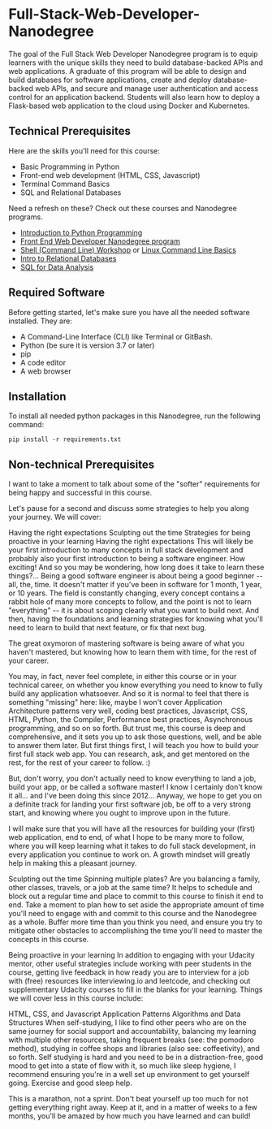 # Full-Stack-Web-Developer-Nanodegree

The goal of the Full Stack Web Developer Nanodegree program is to equip learners with the unique skills they need to build database-backed APIs and web applications. A graduate of this program will be able to design and build databases for software applications, create and deploy database-backed web APIs, and secure and manage user authentication and access control for an application backend. Students will also learn how to deploy a Flask-based web application to the cloud using Docker and Kubernetes.


## Technical Prerequisites
Here are the skills you'll need for this course:

- Basic Programming in Python
- Front-end web development (HTML, CSS, Javascript)
- Terminal Command Basics
- SQL and Relational Databases

Need a refresh on these? Check out these courses and Nanodegree programs.

- [Introduction to Python Programming](https://www.udacity.com/course/introduction-to-python--ud1110)
- [Front End Web Developer Nanodegree program](https://www.udacity.com/course/front-end-web-developer-nanodegree--nd001)
- [Shell (Command Line) Workshop](https://classroom.udacity.com/courses/ud206) or [Linux Command Line Basics](https://www.udacity.com/course/linux-command-line-basics--ud595)
- [Intro to Relational Databases](https://www.udacity.com/course/intro-to-relational-databases--ud197)
- [SQL for Data Analysis](https://www.udacity.com/course/sql-for-data-analysis--ud198)

## Required Software
Before getting started, let's make sure you have all the needed software installed. They are:

- A Command-Line Interface (CLI) like Terminal or GitBash.
- Python (be sure it is version 3.7 or later)
- pip
- A code editor
- A web browser



## Installation

To install all needed python packages in this Nanodegree, run the following command:
```
pip install -r requirements.txt
```



## Non-technical Prerequisites
I want to take a moment to talk about some of the "softer" requirements for being happy and successful in this course.

Let's pause for a second and discuss some strategies to help you along your journey. We will cover:

Having the right expectations
Sculpting out the time
Strategies for being proactive in your learning
Having the right expectations
This will likely be your first introduction to many concepts in full stack development and probably also your first introduction to being a software engineer. How exciting! And so you may be wondering, how long does it take to learn these things?... Being a good software engineer is about being a good beginner -- all, the, time. It doesn't matter if you've been in software for 1 month, 1 year, or 10 years. The field is constantly changing, every concept contains a rabbit hole of many more concepts to follow, and the point is not to learn "everything" -- it is about scoping clearly what you want to build next. And then, having the foundations and learning strategies for knowing what you'll need to learn to build that next feature, or fix that next bug.

The great oxymoron of mastering software is being aware of what you haven't mastered, but knowing how to learn them with time, for the rest of your career.

You may, in fact, never feel complete, in either this course or in your technical career, on whether you know everything you need to know to fully build any application whatsoever. And so it is normal to feel that there is something "missing" here: like, maybe I won't cover Application Architecture patterns very well, coding best practices, Javascript, CSS, HTML, Python, the Compiler, Performance best practices, Asynchronous programming, and so on so forth. But trust me, this course is deep and comprehensive, and it sets you up to ask those questions, well, and be able to answer them later. But first things first, I will teach you how to build your first full stack web app. You can research, ask, and get mentored on the rest, for the rest of your career to follow. :)

But, don't worry, you don't actually need to know everything to land a job, build your app, or be called a software master! I know I certainly don't know it all... and I've been doing this since 2012... Anyway, we hope to get you on a definite track for landing your first software job, be off to a very strong start, and knowing where you ought to improve upon in the future.

I will make sure that you will have all the resources for building your (first) web application, end to end, of what I hope to be many more to follow, where you will keep learning what it takes to do full stack development, in every application you continue to work on. A growth mindset will greatly help in making this a pleasant journey.

Sculpting out the time
Spinning multiple plates? Are you balancing a family, other classes, travels, or a job at the same time? It helps to schedule and block out a regular time and place to commit to this course to finish it end to end. Take a moment to plan how to set aside the appropriate amount of time you'll need to engage with and commit to this course and the Nanodegree as a whole. Buffer more time than you think you need, and ensure you try to mitigate other obstacles to accomplishing the time you'll need to master the concepts in this course.

Being proactive in your learning
In addition to engaging with your Udacity mentor, other useful strategies include working with peer students in the course, getting live feedback in how ready you are to interview for a job with (free) resources like interviewing.io and leetcode, and checking out supplementary Udacity courses to fill in the blanks for your learning. Things we will cover less in this course include:

HTML, CSS, and Javascript
Application Patterns
Algorithms and Data Structures
When self-studying, I like to find other peers who are on the same journey for social support and accountability, balancing my learning with multiple other resources, taking frequent breaks (see: the pomodoro method), studying in coffee shops and libraries (also see: coffeetivity), and so forth. Self studying is hard and you need to be in a distraction-free, good mood to get into a state of flow with it, so much like sleep hygiene, I recommend ensuring you're in a well set up environment to get yourself going. Exercise and good sleep help.

This is a marathon, not a sprint.
Don't beat yourself up too much for not getting everything right away. Keep at it, and in a matter of weeks to a few months, you'll be amazed by how much you have learned and can build!
